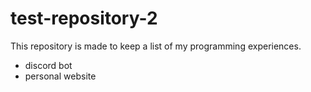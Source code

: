 # test-repository-2

This repository is made to keep a list of my programming experiences.
- discord bot
- personal website
